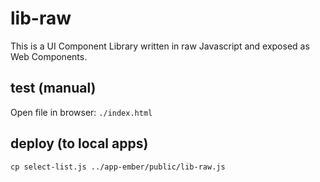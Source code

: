 # lib-raw

This is a UI Component Library written in raw Javascript and exposed as Web Components.


## test (manual)

Open file in browser: `./index.html`


## deploy (to local apps)

```
cp select-list.js ../app-ember/public/lib-raw.js
```


